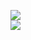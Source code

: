 [![](https://img.shields.io/badge/Made%20With-Github%20Spray-lightgrey.svg?style=for-the-badge&logo=github)](https://github.com/Annihil/github-spray#29890)  
[![](https://i.imgur.com/2DrTn0Z.gif)](https://github.com/Annihil/github-spray)